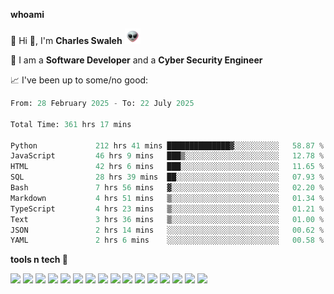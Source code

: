 **whoami**

🤪 Hi 👋, I'm **Charles Swaleh** <img src="alien.gif" height="25px">

🤖 I am a **Software Developer** and a **Cyber Security Engineer**

📈 I've been up to some/no good:

<!--START_SECTION:waka-->

```python
From: 28 February 2025 - To: 22 July 2025

Total Time: 361 hrs 17 mins

Python             212 hrs 41 mins ██████████████▓░░░░░░░░░░   58.87 %
JavaScript         46 hrs 9 mins   ███▒░░░░░░░░░░░░░░░░░░░░░   12.78 %
HTML               42 hrs 6 mins   ███░░░░░░░░░░░░░░░░░░░░░░   11.65 %
SQL                28 hrs 39 mins  ██░░░░░░░░░░░░░░░░░░░░░░░   07.93 %
Bash               7 hrs 56 mins   ▓░░░░░░░░░░░░░░░░░░░░░░░░   02.20 %
Markdown           4 hrs 51 mins   ▒░░░░░░░░░░░░░░░░░░░░░░░░   01.34 %
TypeScript         4 hrs 23 mins   ▒░░░░░░░░░░░░░░░░░░░░░░░░   01.21 %
Text               3 hrs 36 mins   ▒░░░░░░░░░░░░░░░░░░░░░░░░   01.00 %
JSON               2 hrs 14 mins   ░░░░░░░░░░░░░░░░░░░░░░░░░   00.62 %
YAML               2 hrs 6 mins    ░░░░░░░░░░░░░░░░░░░░░░░░░   00.58 %
```

<!--END_SECTION:waka-->


**tools n tech 🔭**

![](https://img.shields.io/badge/OS-Linux-informational?style=flat&logo=linux&logoColor=white&color=800020)
![](https://img.shields.io/badge/Code-JavaScript-informational?style=flat&logo=javascript&logoColor=white&color=800020)
![](https://img.shields.io/badge/Code-Python-informational?style=flat&logo=python&logoColor=white&color=800020)
![](https://img.shields.io/badge/Code-C-informational?style=flat&logo=c&logoColor=white&color=800020)
![](https://img.shields.io/badge/Code-Ruby-informational?style=flat&logo=ruby&logoColor=white&color=800020)
![](https://img.shields.io/badge/Code-Go-informational?style=flat&logo=go&logoColor=white&color=800020)
![](https://img.shields.io/badge/Framework-React-informational?style=flat&logo=react&logoColor=white&color=800020)
![](https://img.shields.io/badge/Framework-Django-informational?style=flat&logo=django&logoColor=white&color=800020)
![](https://img.shields.io/badge/Framework-Flask-informational?style=flat&logo=flask&logoColor=white&color=800020)
![](https://img.shields.io/badge/Framework-Rails-informational?style=flat&logo=Ruby&logoColor=white&color=800020)
![](https://img.shields.io/badge/Shell-Bash-informational?style=flat&logo=gnu-bash&logoColor=white&color=800020)
![](https://img.shields.io/badge/DB-PostgreSQL-informational?style=flat&logo=postgresql&logoColor=white&color=800020)
![](https://img.shields.io/badge/DB-MySQL-informational?style=flat&logo=mysql&logoColor=white&color=800020)
![](https://img.shields.io/badge/CI/CD-Docker-informational?style=flat&logo=docker&logoColor=white&color=800020)
![](https://img.shields.io/badge/CI/CD-Kubernetes-informational?style=flat&logo=kubernetes&logoColor=white&color=800020)
![](https://img.shields.io/badge/CI/CD-Jenkins-informational?style=flat&logo=jenkins&logoColor=white&color=800020)

<!-- **stats 🔭**

[![Charles's GitHub stats](https://github-readme-stats.vercel.app/api?username=mashm3ll0w&count_private=true&show_icons=true&theme=maroongold&include_all_commits=true)](https://github.com/anuraghazra/github-readme-stats)             [![Top Langs](https://github-readme-stats.vercel.app/api/top-langs/?username=mashm3ll0w&layout=compact&theme=maroongold&langs_count=6)](https://github.com/anuraghazra/github-readme-stats) -->
